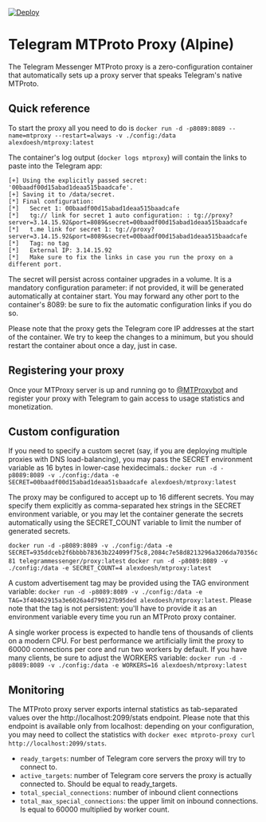 [![Deploy](https://www.herokucdn.com/deploy/button.png)](https://heroku.com/deploy)
# Telegram MTProto Proxy (Alpine)

The Telegram Messenger MTProto proxy is a zero-configuration container that automatically sets up a proxy server that speaks Telegram's native MTProto.

## Quick reference
To start the proxy all you need to do is
`docker run -d -p8089:8089 --name=mtproxy --restart=always -v ./config:/data alexdoesh/mtproxy:latest`

The container's log output (`docker logs mtproxy`) will contain the links to paste into the Telegram app:

```
[+] Using the explicitly passed secret: '00baadf00d15abad1deaa515baadcafe'.
[+] Saving it to /data/secret.
[*] Final configuration:
[*]   Secret 1: 00baadf00d15abad1deaa515baadcafe
[*]   tg:// link for secret 1 auto configuration: : tg://proxy?server=3.14.15.92&port=8089&secret=00baadf00d15abad1deaa515baadcafe
[*]   t.me link for secret 1: tg://proxy?server=3.14.15.92&port=8089&secret=00baadf00d15abad1deaa515baadcafe
[*]   Tag: no tag
[*]   External IP: 3.14.15.92
[*]   Make sure to fix the links in case you run the proxy on a different port.
```
The secret will persist across container upgrades in a volume. It is a mandatory configuration parameter: if not provided, it will be generated automatically at container start. You may forward any other port to the container's 8089: be sure to fix the automatic configuration links if you do so.

Please note that the proxy gets the Telegram core IP addresses at the start of the container. We try to keep the changes to a minimum, but you should restart the container about once a day, just in case.

## Registering your proxy
Once your MTProxy server is up and running go to [@MTProxybot](https://t.me/mtproxybot) and register your proxy with Telegram to gain access to usage statistics and monetization.

## Custom configuration
If you need to specify a custom secret (say, if you are deploying multiple proxies with DNS load-balancing), you may pass the SECRET environment variable as 16 bytes in lower-case hexidecimals.:
`docker run -d -p8089:8089 -v ./config:/data -e SECRET=00baadf00d15abad1deaa51sbaadcafe alexdoesh/mtproxy:latest`

The proxy may be configured to accept up to 16 different secrets. You may specify them explicitly as comma-separated hex strings in the SECRET environment variable, or you may let the container generate the secrets automatically using the SECRET_COUNT variable to limit the number of generated secrets.

`docker run -d -p8089:8089 -v ./config:/data -e SECRET=935ddceb2f6bbbb78363b224099f75c8,2084c7e58d8213296a3206da70356c81 telegrammessenger/proxy:latest`
`docker run -d -p8089:8089 -v ./config:/data -e SECRET_COUNT=4 alexdoesh/mtproxy:latest`

A custom advertisement tag may be provided using the TAG environment variable:
`docker run -d -p8089:8089 -v ./config:/data -e TAG=3f40462915a3e6026a4d790127b95ded alexdoesh/mtproxy:latest`.
Please note that the tag is not persistent: you'll have to provide it as an environment variable every time you run an MTProto proxy container.

A single worker process is expected to handle tens of thousands of clients on a modern CPU. For best performance we artificially limit the proxy to 60000 connections per core and run two workers by default. If you have many clients, be sure to adjust the WORKERS variable:
`docker run -d -p8089:8089 -v ./config:/data -e WORKERS=16 alexdoesh/mtproxy:latest`

## Monitoring
The MTProto proxy server exports internal statistics as tab-separated values over the http://localhost:2099/stats endpoint. Please note that this endpoint is available only from localhost: depending on your configuration, you may need to collect the statistics with `docker exec mtproto-proxy curl http://localhost:2099/stats`.

* `ready_targets`: number of Telegram core servers the proxy will try to connect to.
* `active_targets`: number of Telegram core servers the proxy is actually connected to. Should be equal to ready_targets.
* `total_special_connections`: number of inbound client connections
* `total_max_special_connections`: the upper limit on inbound connections. Is equal to 60000 multiplied by worker count.
